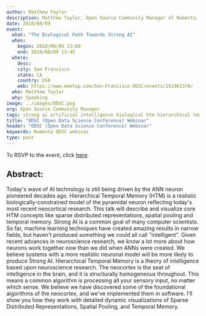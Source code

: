 ```yaml
---
author: Matthew Taylor
description: Matthew Taylor, Open Source Community Manager of Numenta, has been invited to speak at an ODSC Webinar. He will discuss the biological path toward strong AI and why he believes today's AI won't lead to truly intelligent machines.
date: 2018/08/09
event:
  what: "The Biological Path Towards Strong AI"
  when:
    begin: 2018/08/09 13:00
    end: 2018/08/09 13:45
  where:
    desc:
    city: San Francisco
    state: CA
    country: USA
    web: https://www.meetup.com/San-Francisco-ODSC/events/251961570/
  who: Matthew Taylor
  why: Speaking
image: ../images/ODSC.png
org: Open Source Community Manager
tags: strong ai artificial intelligence biological htm hierarchical temporal memory computing strangeloop brain
title: "ODSC (Open Data Science Conference) Webinar"
header: "ODSC (Open Data Science Conference) Webinar"
keywords: Numenta ODSC webinar
type: post
---
```


To RSVP to the event, click [here](https://register.gotowebinar.com/register/3222058743596006657).

## Abstract:

Today's wave of AI technology is still being driven by the ANN neuron pioneered
decades ago. Hierarchical Temporal Memory (HTM) is a realistic
biologically-constrained model of the pyramidal neuron reflecting today's most
recent neocortical research. This talk will describe and visualize core HTM
concepts like sparse distributed representations, spatial pooling and temporal
memory. Strong AI is a common goal of many computer scientists. So far, machine
learning techniques have created amazing results in narrow fields, but haven't
produced something we could all call "intelligent". Given recent advances in
neuroscience research, we know a lot more about how neurons work together now
than we did when ANNs were created. We believe systems with a more realistic
neuronal model will be more likely to produce Strong AI. Hierarchical Temporal
Memory is a theory of intelligence based upon neuroscience research. The
neocortex is the seat of intelligence in the brain, and it is structurally
homogeneous throughout. This means a common algorithm is processing all your
sensory input, no matter which sense. We believe we have discovered some of the
foundational algorithms of the neocortex, and we've implemented them in
software. I'll show you how they work with detailed dynamic visualizations of
Sparse Distributed Representations, Spatial Pooling, and Temporal Memory.
